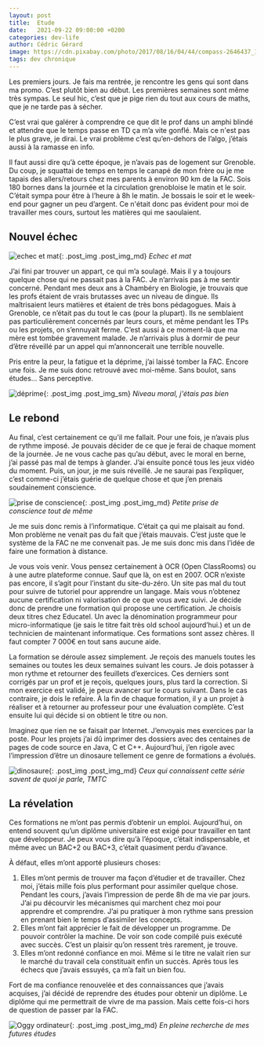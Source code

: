 ```yaml
---
layout: post
title:  Etude
date:   2021-09-22 09:00:00 +0200
categories: dev-life
author: Cédric Gérard
image: https://cdn.pixabay.com/photo/2017/08/16/04/44/compass-2646437_1280.jpg
tags: dev chronique
---
```


Les premiers jours. Je fais ma rentrée, je rencontre les gens qui sont dans ma promo. C’est plutôt bien au début. Les premières semaines sont même très sympas. Le seul hic, c’est que je pige rien du tout aux cours de maths, que je ne tarde pas à sécher. 

C’est vrai que galérer à comprendre ce que dit le prof dans un amphi blindé et attendre que le temps passe en TD ça m’a vite gonflé. Mais ce n'est pas le plus grave, je dirai. Le vrai problème c’est qu’en-dehors de l’algo, j’étais aussi à la ramasse en info.

Il faut aussi dire qu’à cette époque, je n’avais pas de logement sur Grenoble. Du coup, je squattai de temps en temps le canapé de mon frère ou je me tapais des allers/retours chez mes parents à environ 90 km de la FAC. Sois 180 bornes dans la journée et la circulation grenobloise le matin et le soir. C’était sympa pour être à l’heure à 8h le matin. Je bossais le soir et le week-end pour gagner un peu d’argent. Ce n'était donc pas évident pour moi de travailler mes cours, surtout les matières qui me saoulaient.


## Nouvel échec


![echec et mat](https://cdn.pixabay.com/photo/2017/03/15/21/16/checkmate-2147538_1280.jpg){: .post_img .post_img_md} *Echec et mat*

J’ai fini par trouver un appart, ce qui m’a soulagé. Mais il y a toujours quelque chose qui ne passait pas à la FAC. Je n’arrivais pas à me sentir concerné. Pendant mes deux ans à Chambéry en Biologie, je trouvais que les profs étaient de vrais brutasses avec un niveau de dingue. Ils maîtrisaient leurs matières et étaient de très bons pédagogues. Mais à Grenoble, ce n’était pas du tout le cas (pour la plupart). Ils ne semblaient pas particulièrement concernés par leurs cours, et même pendant les TPs ou les projets, on s’ennuyait ferme. C’est aussi à ce moment-là que ma mère est tombée gravement malade. Je n’arrivais plus à dormir de peur d’être réveillé par un appel qui m’annoncerait une terrible nouvelle.

Pris entre la peur, la fatigue et la déprime, j’ai laissé tomber la FAC. Encore une fois. Je me suis donc retrouvé avec moi-même. Sans boulot, sans études… Sans perceptive.

![déprime](https://cdn.pixabay.com/photo/2016/03/11/19/08/depression-1250870_1280.jpg){: .post_img .post_img_sm} *Niveau moral, j'étais pas bien*

## Le rebond
 
Au final, c’est certainement ce qu’il me fallait. Pour une fois, je n’avais plus de rythme imposé. Je pouvais décider de ce que je ferai de chaque moment de la journée. Je ne vous cache pas qu’au début, avec le moral en berne, j’ai passé pas mal de temps à glander. J’ai ensuite poncé tous les jeux vidéo du moment. Puis, un jour, je me suis réveillé. Je ne saurai pas l’expliquer, c’est comme-ci j’étais guérie de quelque chose et que j’en prenais soudainement conscience.

![prise de conscience](https://media.giphy.com/media/l49JQygCuUMfdSVbO/giphy.gif?cid=ecf05e471xiujdlyhlxfmd324o6e8ck5pfgpayrg5mxvcqlx&rid=giphy.gif&ct=g){: .post_img .post_img_md} *Petite prise de conscience tout de même*

Je me suis donc remis à l’informatique. C’était ça qui me plaisait au fond. Mon problème ne venait pas du fait que j’étais mauvais. C’est juste que le système de la FAC ne me convenait pas. Je me suis donc mis dans l’idée de faire une formation à distance.

Je vous vois venir. Vous pensez certainement à OCR (Open ClassRooms) ou à une autre plateforme connue. Sauf que là, on est en 2007. OCR n’existe pas encore, il s’agit pour l’instant du site-du-zéro. Un site pas mal du tout pour suivre de tutoriel pour apprendre un langage. Mais vous n’obtenez aucune certification ni valorisation de ce que vous avez suivi. Je décide donc de prendre une formation qui propose une certification. Je choisis deux titres chez Educatel. Un avec la dénomination programmeur pour micro-informatique (je sais le titre fait très old school aujourd’hui.) et un de technicien de maintenant informatique. Ces formations sont assez chères. Il faut compter 7 000€ en tout sans aucune aide. 

La formation se déroule assez simplement. Je reçois des manuels toutes les semaines ou toutes les deux semaines suivant les cours. Je dois potasser à mon rythme et retourner des feuillets d’exercices. Ces derniers sont corrigés par un prof et je reçois, quelques jours, plus tard la correction. Si mon exercice est validé, je peux avancer sur le cours suivant. Dans le cas contraire, je dois le refaire. À la fin de chaque formation, il y a un projet à réaliser et à retourner au professeur pour une évaluation complète. C’est ensuite lui qui décide si on obtient le titre ou non.

Imaginez que rien ne se faisait par Internet. J’envoyais mes exercices par la poste. Pour les projets j’ai dû imprimer des dossiers avec des centaines de pages de code source en Java, C et C++. Aujourd’hui, j’en rigole avec l’impression d’être un dinosaure tellement ce genre de formations a évolués.

![dinosaure](https://media.giphy.com/media/14e5WogBGfN3PO/giphy.gif?cid=ecf05e47l4rmkvgyg72fv39ccs55ro54gipcmq7kui6ti1kh&rid=giphy.gif&ct=g){: .post_img .post_img_md} *Ceux qui connaissent cette série savent de quoi je parle, TMTC*

## La révelation

Ces formations ne m’ont pas permis d’obtenir un emploi. Aujourd’hui, on entend souvent qu’un diplôme universitaire est exigé pour travailler en tant que développeur. Je peux vous dire qu’à l’époque, c’était indispensable, et même avec un BAC+2 ou BAC+3, c’était quasiment perdu d’avance.

À défaut, elles m’ont apporté plusieurs choses:

1.	Elles m’ont permis de trouver ma façon d’étudier et de travailler. Chez moi, j’étais mille fois plus performant pour assimiler quelque chose. Pendant les cours, j’avais l’impression de perde 8h de ma vie par jours. J’ai pu décourvir les mécanismes qui marchent chez moi pour apprendre et comprendre. J’ai pu pratiquer à mon rythme sans pression en prenant bien le temps d’assimiler les concepts.
2.	Elles m’ont fait apprécier le fait de développer un programme. De pouvoir contrôler la machine. De voir son code compilé puis exécuté avec succès. C’est un plaisir qu’on ressent très rarement, je trouve.
3.	Elles m’ont redonné confiance en moi. Même si le titre ne valait rien sur le marché du travail cela constituait enfin un succès. Après tous les échecs que j’avais essuyés, ça m’a fait un bien fou.

Fort de ma confiance renouvelée et des connaissances que j’avais acquises, j’ai décidé de reprendre des études pour obtenir un diplôme. Le diplôme qui me permettrait de vivre de ma passion. Mais cette fois-ci hors de question de passer par la FAC.

![Oggy ordinateur](https://media.giphy.com/media/gkR7q9XjU6dQJO19Bk/giphy.gif?cid=ecf05e47o17usfx104h8v9rmx6yiuevhn6eaabnmafbvuauw&rid=giphy.gif&ct=g){: .post_img .post_img_md} *En pleine recherche de mes futures études*